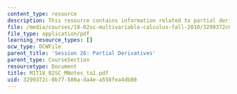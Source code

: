 ```yaml
---
content_type: resource
description: This resource contains information related to partial derivatives.
file: /media/courses/18-02sc-multivariable-calculus-fall-2010/3299372c0b77500ada4ea558fea4db80_MIT18_02SC_MNotes_ta1.pdf
file_type: application/pdf
learning_resource_types: []
ocw_type: OCWFile
parent_title: 'Session 26: Partial Derivatives'
parent_type: CourseSection
resourcetype: Document
title: MIT18_02SC_MNotes_ta1.pdf
uid: 3299372c-0b77-500a-da4e-a558fea4db80
---
```

